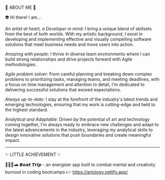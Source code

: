 ### 
🚀 ABOUT ME 🚀

👽 Hi there! I am...

*An artist at heart, a Developer in mind*: I bring a unique blend of skillsets from the best of both worlds. With my artistic background, I excel in developing and implementing effective and visually compelling software solutions that meet business needs and move users into action.

*Amazing with people*: I thrive in diverse team environments where I can build strong relationships and drive projects forward with Agile methodologies.

*Agile problem solver*: From careful planning and breaking down complex problems to prioritizing tasks, managing teams, and meeting deadlines, with a focus on time management and attention to detail, I'm dedicated to delivering successful solutions that exceed expectations.

*Always up-to-date*: I stay at the forefront of the industry's latest trends and emerging technologies, ensuring that my work is cutting-edge and held to the highest standard.

*Analytical and Adaptable*: Driven by the potential of art and technology coming together, I'm always ready to embrace new challenges and adapt to the latest advancements in the industry, leveraging my analytical skills to design innovative solutions that push boundaries and create meaningful impact.

---

✨ LITTLE ACHIEVEMENT ✨

🌊🌊🌊🛥 
𝘽𝙤𝙖𝙩 𝙏𝙧𝙞𝙥 - an energiser app built to combat mental and creativity burnout in coding bootcamps
👉 https://artology.netlify.app/




<!--
**carrieshenkayee/carrieshenkayee** is a ✨ _special_ ✨ repository because its `README.md` (this file) appears on your GitHub profile.

Here are some ideas to get you started:

- 🔭 I’m currently working on ...
- 🌱 I’m currently learning ...
- 👯 I’m looking to collaborate on ...
- 🤔 I’m looking for help with ...
- 💬 Ask me about ...
- 📫 How to reach me: ...
- 😄 Pronouns: ...
- ⚡ Fun fact: ...
-->

